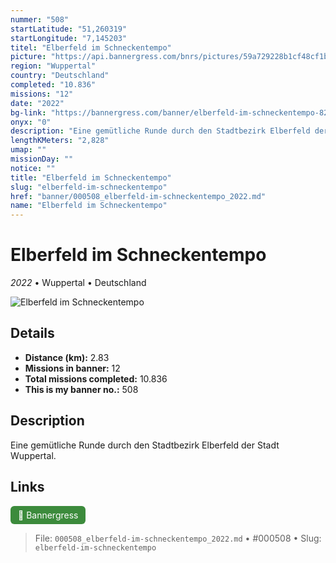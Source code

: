 ```yaml
---
nummer: "508"
startLatitude: "51,260319"
startLongitude: "7,145203"
titel: "Elberfeld im Schneckentempo"
picture: "https://api.bannergress.com/bnrs/pictures/59a729228b1cf48cf1b3990eedf280e7"
region: "Wuppertal"
country: "Deutschland"
completed: "10.836"
missions: "12"
date: "2022"
bg-link: "https://bannergress.com/banner/elberfeld-im-schneckentempo-82c3"
onyx: "0"
description: "Eine gemütliche Runde durch den Stadtbezirk Elberfeld der Stadt Wuppertal."
lengthKMeters: "2,828"
umap: ""
missionDay: ""
notice: ""
title: "Elberfeld im Schneckentempo"
slug: "elberfeld-im-schneckentempo"
href: "banner/000508_elberfeld-im-schneckentempo_2022.md"
name: "Elberfeld im Schneckentempo"
---
```

# Elberfeld im Schneckentempo

*2022* • Wuppertal • Deutschland

![Elberfeld im Schneckentempo](https://api.bannergress.com/bnrs/pictures/59a729228b1cf48cf1b3990eedf280e7)



## Details
- **Distance (km):** 2.83
- **Missions in banner:** 12
- **Total missions completed:** 10.836
- **This is my banner no.:** 508



## Description
Eine gemütliche Runde durch den Stadtbezirk Elberfeld der Stadt Wuppertal.



## Links
<a href="https://bannergress.com/banner/elberfeld-im-schneckentempo-82c3" target="_blank" style="display:inline-block;margin-right:8px;padding:6px 12px;background:#3c8b3c;color:#fff;text-decoration:none;border-radius:6px;">🔗 Bannergress</a>



> File: `000508_elberfeld-im-schneckentempo_2022.md` • #000508 • Slug: `elberfeld-im-schneckentempo`

